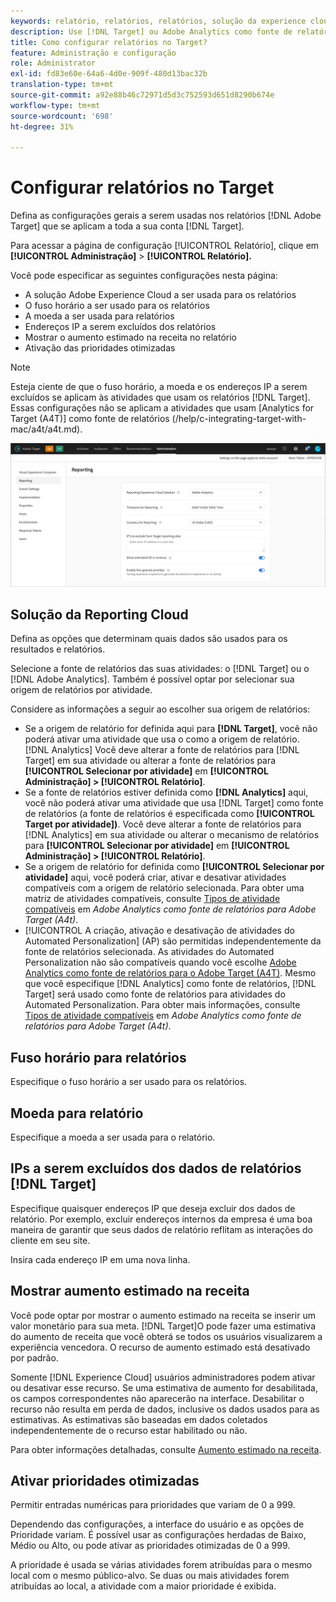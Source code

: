 ```yaml
---
keywords: relatório, relatórios, relatórios, solução da experience cloud, fuso horário, fuso horário, moeda, excluir IPs, aumento estimado na receita, receita, aumento na receita, prioridades otimizadas, otimizadas
description: Use [!DNL Target] ou Adobe Analytics como fonte de relatórios, especifique o fuso horário padrão e o formato da moeda, adicione endereços IP a serem excluídos do relatório e muito mais.
title: Como configurar relatórios no Target?
feature: Administração e configuração
role: Administrator
exl-id: fd83e60e-64a6-4d0e-909f-480d13bac32b
translation-type: tm+mt
source-git-commit: a92e88b46c72971d5d3c752593d651d8290b674e
workflow-type: tm+mt
source-wordcount: '698'
ht-degree: 31%

---
```


# Configurar relatórios no Target

Defina as configurações gerais a serem usadas nos relatórios [!DNL Adobe Target] que se aplicam a toda a sua conta [!DNL Target].

Para acessar a página de configuração [!UICONTROL Relatório], clique em **[!UICONTROL Administração]** > **[!UICONTROL Relatório].**

Você pode especificar as seguintes configurações nesta página:

* A solução Adobe Experience Cloud a ser usada para os relatórios
* O fuso horário a ser usado para os relatórios
* A moeda a ser usada para relatórios
* Endereços IP a serem excluídos dos relatórios
* Mostrar o aumento estimado na receita no relatório
* Ativação das prioridades otimizadas

>[!NOTE]
>
>Esteja ciente de que o fuso horário, a moeda e os endereços IP a serem excluídos se aplicam às atividades que usam os relatórios [!DNL Target]. Essas configurações não se aplicam a atividades que usam [Analytics for Target (A4T)] como fonte de relatórios (/help/c-integrating-target-with-mac/a4t/a4t.md).

![Página de relatórios](/help/administrating-target/assets/reporting.png)

## Solução da Reporting Cloud

Defina as opções que determinam quais dados são usados para os resultados e relatórios.

Selecione a fonte de relatórios das suas atividades: o [!DNL Target] ou o [!DNL Adobe Analytics]. Também é possível optar por selecionar sua origem de relatórios por atividade.

Considere as informações a seguir ao escolher sua origem de relatórios:

* Se a origem de relatório for definida aqui para **[!DNL Target]**, você não poderá ativar uma atividade que usa o como a origem de relatório. [!DNL Analytics] Você deve alterar a fonte de relatórios para [!DNL Target] em sua atividade ou alterar a fonte de relatórios para **[!UICONTROL Selecionar por atividade]** em **[!UICONTROL Administração] > [!UICONTROL Relatório]**.
* Se a fonte de relatórios estiver definida como **[!DNL Analytics]** aqui, você não poderá ativar uma atividade que usa [!DNL Target] como fonte de relatórios (a fonte de relatórios é especificada como **[!UICONTROL Target por atividade])**. Você deve alterar a fonte de relatórios para [!DNL Analytics] em sua atividade ou alterar o mecanismo de relatórios para **[!UICONTROL Selecionar por atividade]** em **[!UICONTROL Administração] > [!UICONTROL Relatório]**.
* Se a origem de relatório for definida como **[!UICONTROL Selecionar por atividade]** aqui, você poderá criar, ativar e desativar atividades compatíveis com a origem de relatório selecionada. Para obter uma matriz de atividades compatíveis, consulte [Tipos de atividade compatíveis](/help/c-integrating-target-with-mac/a4t/a4t.md#section_F487896214BF4803AF78C552EF1669AA) em *Adobe Analytics como fonte de relatórios para Adobe Target (A4t)*.
* [!UICONTROL A criação, ativação e desativação de atividades do Automated Personalization]  (AP) são permitidas independentemente da fonte de relatórios selecionada. As atividades do Automated Personalization não são compatíveis quando você escolhe [Adobe Analytics como fonte de relatórios para o Adobe Target (A4T)](/help/c-integrating-target-with-mac/a4t/a4t.md). Mesmo que você especifique [!DNL Analytics] como fonte de relatórios, [!DNL Target] será usado como fonte de relatórios para atividades do Automated Personalization. Para obter mais informações, consulte [Tipos de atividade compatíveis](/help/c-integrating-target-with-mac/a4t/a4t.md#section_F487896214BF4803AF78C552EF1669AA) em *Adobe Analytics como fonte de relatórios para Adobe Target (A4t)*.

## Fuso horário para relatórios

Especifique o fuso horário a ser usado para os relatórios.

## Moeda para relatório

Especifique a moeda a ser usada para o relatório.

## IPs a serem excluídos dos dados de relatórios [!DNL Target]

Especifique quaisquer endereços IP que deseja excluir dos dados de relatório. Por exemplo, excluir endereços internos da empresa é uma boa maneira de garantir que seus dados de relatório reflitam as interações do cliente em seu site.

Insira cada endereço IP em uma nova linha.

## Mostrar aumento estimado na receita

Você pode optar por mostrar o aumento estimado na receita se inserir um valor monetário para sua meta. [!DNL Target]O pode fazer uma estimativa do aumento de receita que você obterá se todos os usuários visualizarem a experiência vencedora. O recurso de aumento estimado está desativado por padrão.

Somente [!DNL Experience Cloud] usuários administradores podem ativar ou desativar esse recurso. Se uma estimativa de aumento for desabilitada, os campos correspondentes não aparecerão na interface. Desabilitar o recurso não resulta em perda de dados, inclusive os dados usados para as estimativas. As estimativas são baseadas em dados coletados independentemente de o recurso estar habilitado ou não.

Para obter informações detalhadas, consulte [Aumento estimado na receita](/help/administrating-target/r-target-account-preferences/estimating-lift-in-revenue.md).

## Ativar prioridades otimizadas

Permitir entradas numéricas para prioridades que variam de 0 a 999.

Dependendo das configurações, a interface do usuário e as opções de Prioridade variam. É possível usar as configurações herdadas de Baixo, Médio ou Alto, ou pode ativar as prioridades otimizadas de 0 a 999.

A prioridade é usada se várias atividades forem atribuídas para o mesmo local com o mesmo público-alvo. Se duas ou mais atividades forem atribuídas ao local, a atividade com a maior prioridade é exibida.
